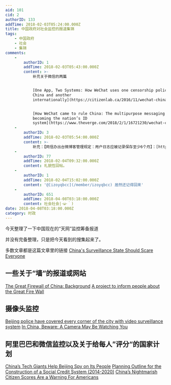 ```yaml
---
aid: 101
cid: 2
authorID: 133
addTime: 2018-02-03T05:24:00.000Z
title: 中国政府对社会监控的报道集锦
tags:
    - 中国政府
    - 社会
    - 集锦
comments:
    -
        authorID: 1
        addTime: 2018-02-03T05:43:00.000Z
        content: >-
            补充关于微信的两篇


            [One App, Two Systems: How WeChat uses one censorship policy in
            China and another
            internationally](https://citizenlab.ca/2016/11/wechat-china-censorship-one-app-two-systems/)


            [How WeChat came to rule China: The multipurpose messaging app is
            becoming the nation’s ID
            system](https://www.theverge.com/2018/2/1/16721230/wechat-china-app-mini-programs-messaging-electronic-id-system)
    -
        authorID: 3
        addTime: 2018-02-03T05:54:00.000Z
        content: >-
            补充：【网信办出台微博客管理规定：用户日志应被记录保存至少6个月】：[http://www.thepaper.cn/newsDetail\_forward\_1980931](http://www.thepaper.cn/newsDetail_forward_1980931)
    -
        authorID: 77
        addTime: 2018-02-04T09:32:00.000Z
        content: 礼貌性回帖。
    -
        authorID: 1
        addTime: 2018-02-04T15:02:00.000Z
        content: '@[izoyqbcc](/member/izoyqbcc) 居然还记得回来'
    -
        authorID: 651
        addTime: 2018-04-08T03:18:00.000Z
        content: 社会社会|･ω･｀)
date: 2018-04-08T03:18:00.000Z
category: 时政
---
```


今天整理了一下中国现在的“天网”监控筹备报道

并没有完备整理，只是把今天看到的搜集起来了。

多数文章都是这篇文章里的链接 [China's Surveillance State Should Scare Everyone](https://www.theatlantic.com/international/archive/2018/02/china-surveillance/552203/)

[](#%E4%B8%80%E4%BA%9B%E5%85%B3%E4%BA%8E-%E5%A2%99-%E7%9A%84%E6%8A%A5%E9%81%93%E6%88%96%E7%BD%91%E7%AB%99)一些关于“墙“的报道或网站
-----------------------------------------------------------------------------------------------------------------------

[The Great Firewall of China: Background](https://cs.stanford.edu/people/eroberts/cs181/projects/2010-11/FreedomOfInformationChina/author/pingp/index.html) [A project to inform people about the Great Fire Wall](https://cs.stanford.edu/people/eroberts/cs181/projects/2010-11/FreedomOfInformationChina/about-us/index.html)

[](#%E6%91%84%E5%83%8F%E5%A4%B4%E7%9B%91%E6%8E%A7)摄像头监控
-------------------------------------------------------

[Beijing police have covered every corner of the city with video surveillance system](http://en.people.cn/n/2015/1005/c90000-8958235.html) [In China, Beware: A Camera May Be Watching You](https://www.npr.org/2013/01/29/170469038/in-china-beware-a-camera-may-be-watching-you)

[](#%E9%98%BF%E9%87%8C%E5%B7%B4%E5%B7%B4%E5%92%8C%E5%BE%AE%E4%BF%A1%E7%9B%91%E6%8E%A7%E4%BB%A5%E5%8F%8A%E5%85%B3%E4%BA%8E%E7%BB%99%E6%AF%8F%E4%BA%BA-%E8%AF%84%E5%88%86-%E7%9A%84%E5%9B%BD%E5%AE%B6%E8%AE%A1%E5%88%92)阿里巴巴和微信监控以及关于给每人”评分“的国家计划
-----------------------------------------------------------------------------------------------------------------------------------------------------------------------------------------------------------------------------------------------

[China’s Tech Giants Help Beijing Spy on Its People](https://www.bestvpn.com/chinas-tech-giants-help-beijing-spy-people/) [Planning Outline for the Construction of a Social Credit System (2014-2020)](https://chinacopyrightandmedia.wordpress.com/2014/06/14/planning-outline-for-the-construction-of-a-social-credit-system-2014-2020/) [China’s Nightmarish Citizen Scores Are a Warning For Americans](https://www.aclu.org/blog/privacy-technology/consumer-privacy/chinas-nightmarish-citizen-scores-are-warning-americans)
